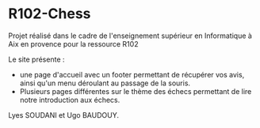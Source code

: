 # R102-Chess
Projet réalisé dans le cadre de l'enseignement supérieur en Informatique à Aix en provence pour la ressource R102

Le site présente : 

- une page d'accueil avec un footer permettant de récupérer vos avis, ainsi qu'un menu déroulant au passage de la souris.
- Plusieurs pages différentes sur le thème des échecs permettant de lire notre introduction aux échecs.

Lyes SOUDANI et Ugo BAUDOUY.
